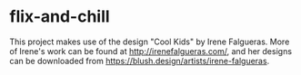 # flix-and-chill


This project makes use of the design "Cool Kids" by Irene Falgueras. More of Irene's work can be found at http://irenefalgueras.com/, and her designs can be downloaded from https://blush.design/artists/irene-falgueras.
